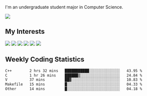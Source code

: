 I'm an undergraduate student major in Computer Science.

![](https://github-readme-stats.vercel.app/api?username=littzhch&theme=radical)

## My Interests

![](https://img.shields.io/badge/Python-3776AB?style=flat&labelColor=FFD43B&logoColor=3776AB&logo=python)
![](https://img.shields.io/badge/C-00599C?style=flat&labelColor=01427d&logoColor=6295cb&logo=c)
![](https://img.shields.io/badge/Rust-ffffff?style=flat&labelColor=ffffff&logoColor=000000&logo=rust)
![](https://img.shields.io/badge/LaTeX-008080?style=flat&labelColor=eeece5&logoColor=008080&logo=latex)
![](https://img.shields.io/badge/OpenGL-5487b2?style=flat&labelColor=ffffff&logoColor=5487b2&logo=opengl)
![](https://img.shields.io/badge/archlinux-1793d1?style=flat&labelColor=333333&logoColor=1793d1&logo=archlinux)

## Weekly Coding Statistics
<!--START_SECTION:waka-->

```txt
C++        2 hrs 32 mins   ███████████░░░░░░░░░░░░░░   43.95 %
C          1 hr 26 mins    ██████▒░░░░░░░░░░░░░░░░░░   24.84 %
V          37 mins         ██▓░░░░░░░░░░░░░░░░░░░░░░   10.83 %
Makefile   15 mins         █░░░░░░░░░░░░░░░░░░░░░░░░   04.33 %
Other      14 mins         █░░░░░░░░░░░░░░░░░░░░░░░░   04.18 %
```

<!--END_SECTION:waka-->
